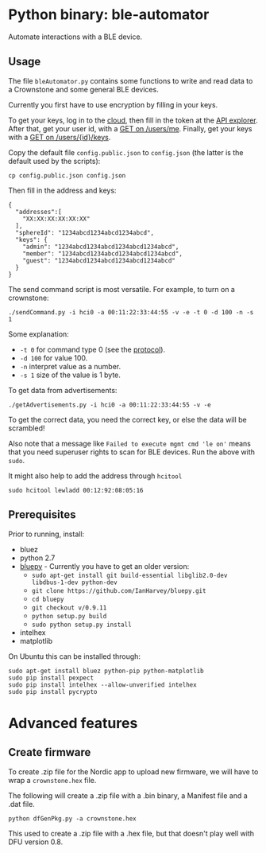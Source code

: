 # Python binary: ble-automator

Automate interactions with a BLE device.

## Usage

The file `bleAutomator.py` contains some functions to write and read data to a Crownstone and some general BLE devices.

Currently you first have to use encryption by filling in your keys.

To get your keys, log in to the [cloud](https://cloud.crownstone.rocks/), then fill in the token at the [API explorer](https://cloud.crownstone.rocks/explorer).
After that, get your user id, with a [GET on /users/me](https://cloud.crownstone.rocks/explorer/#!/user/user_me).
Finally, get your keys with a [GET on /users/{id}/keys](https://cloud.crownstone.rocks/explorer/#!/user/user_getEncryptionKeys).

Copy the default file `config.public.json` to `config.json` (the latter is the default used by the scripts):

    cp config.public.json config.json

Then fill in the address and keys:

    {
      "addresses":[
        "XX:XX:XX:XX:XX:XX"
      ],
      "sphereId": "1234abcd1234abcd1234abcd",
      "keys": {
        "admin": "1234abcd1234abcd1234abcd1234abcd",
        "member": "1234abcd1234abcd1234abcd1234abcd",
        "guest": "1234abcd1234abcd1234abcd1234abcd"
      }
    }

The send command script is most versatile. For example, to turn on a crownstone:

    ./sendCommand.py -i hci0 -a 00:11:22:33:44:55 -v -e -t 0 -d 100 -n -s 1

Some explanation:

- `-t 0` for command type 0 (see the [protocol](https://github.com/crownstone/bluenet/blob/master/docs/PROTOCOL.md#control_packet)).
- `-d 100` for value 100.
- `-n` interpret value as a number.
- `-s 1` size of the value is 1 byte.

To get data from advertisements:

    ./getAdvertisements.py -i hci0 -a 00:11:22:33:44:55 -v -e

To get the correct data, you need the correct key, or else the data will be scrambled!

Also note that a message like `Failed to execute mgmt cmd 'le on'` means that you need superuser rights to scan for
BLE devices. Run the above with `sudo`.

It might also help to add the address through `hcitool`

    sudo hcitool lewladd 00:12:92:08:05:16

## Prerequisites

Prior to running, install:

* bluez
* python 2.7
* [bluepy](https://github.com/IanHarvey/bluepy) - Currently you have to get an older version:
  * `sudo apt-get install git build-essential libglib2.0-dev libdbus-1-dev python-dev`
  * `git clone https://github.com/IanHarvey/bluepy.git`
  * `cd bluepy`
  * `git checkout v/0.9.11`
  * `python setup.py build`
  * `sudo python setup.py install`
* intelhex
* matplotlib

On Ubuntu this can be installed through:

```
sudo apt-get install bluez python-pip python-matplotlib
sudo pip install pexpect
sudo pip install intelhex --allow-unverified intelhex
sudo pip install pycrypto
```

# Advanced features

## Create firmware

To create .zip file for the Nordic app to upload new firmware, we will have to wrap a `crownstone.hex` file. 

The following will create a .zip file with a .bin binary, a Manifest file and a .dat file.

	python dfGenPkg.py -a crownstone.hex

This used to create a .zip file with a .hex file, but that doesn't play well with DFU version 0.8.
